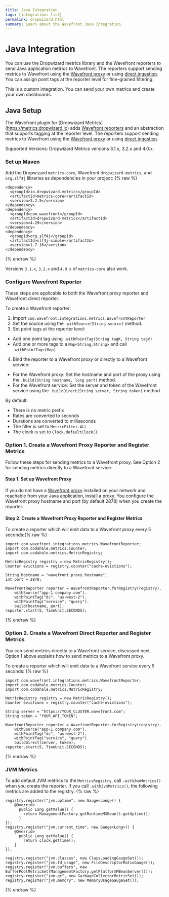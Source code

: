 ```yaml
---
title: Java Integration
tags: [integrations list]
permalink: dropwizard.html
summary: Learn about the Wavefront Java Integration.
---
```

# Java Integration

You can use the Dropwizard metrics library and the Wavefront reporters to send Java application metrics to Wavefront. The reporters support sending metrics to Wavefront using the [Wavefront proxy](https://docs.wavefront.com/proxies.html) or using [direct ingestion](https://docs.wavefront.com/direct_ingestion.html). You can assign point tags at the reporter level for fine-grained filtering.

This is a custom integration. You can send your own metrics and create your own dashboards.

## Java Setup

The Wavefront plugin for [Dropwizard Metrics] (https://metrics.dropwizard.io) adds [Wavefront reporters](https://github.com/wavefrontHQ/java/tree/master/dropwizard-metrics/dropwizard-metrics) and an abstraction that supports tagging at the reporter level. The reporters support sending metrics to Wavefront using the [Wavefront proxy](https://docs.wavefront.com/proxies.html) or using [direct ingestion](https://docs.wavefront.com/direct_ingestion.html).

Supported Versions: Dropwizard Metrics versions 3.1.x, 3.2.x and 4.0.x.



### Set up Maven

Add the Dropwizard `metrics-core`, Wavefront `dropwizard-metrics`, and `org.slf4j` libraries as dependencies in your project:
{% raw %}
```
<dependency>
  <groupId>io.dropwizard.metrics</groupId>
  <artifactId>metrics-core</artifactId>
  <version>3.2.5</version>
</dependency>
<dependency>
  <groupId>com.wavefront</groupId>
  <artifactId>dropwizard-metrics</artifactId>
  <version>4.29</version>
</dependency>
<dependency>
  <groupId>org.slf4j</groupId>
  <artifactId>slf4j-simple</artifactId>
  <version>1.7.16</version>
</dependency>       
```
{% endraw %}

Versions `3.1.x`, `3.2.x` and `4.0.x` of `metrics-core` also work.

### Configure Wavefront Reporter

These steps are applicable to both the Wavefront proxy reporter and Wavefront direct reporter.

To create a Wavefront reporter:

1. Import `com.wavefront.integrations.metrics.WavefrontReporter`
2. Set the source using the `.withSource(String source)` method.
3. Set point tags at the reporter level:
  - Add one point tag using `.withPointTag(String tagK, String tagV)`
  - Add one or more tags to a `Map<String,String>` and call `.withPointTags(Map)`
4. Bind the reporter to a Wavefront proxy or directly to a Wavefront service:
  - For the Wavefront proxy: Set the hostname and port of the proxy using the `.build(String hostname, long port)` method.  
  - For the Wavefront service: Set the server and token of the Wavefront service using the `.buildDirect(String server, String token)` method.


By default:

  - There is no metric prefix
  - Rates are converted to seconds
  - Durations are converted to milliseconds
  - The filter is set to `MetricFilter.ALL`
  - The clock is set to `Clock.defaultClock()`

### Option 1. Create a Wavefront Proxy Reporter and Register Metrics

Follow these steps for sending metrics to a Wavefront proxy. See Option 2 for sending metrics directly to a Wavefront service.

#### Step 1. Set up Wavefront Proxy

If you do not have a [Wavefront proxy](https://docs.wavefront.com/proxies.html) installed on your network and reachable from your Java application, install a proxy. You configure the Wavefront proxy hostname and port (by default 2878) when you create the reporter.

#### Step 2. Create a Wavefront Proxy Reporter and Register Metrics

To create a reporter which will emit data to a Wavefront proxy every 5 seconds:{% raw %}
```
import com.wavefront.integrations.metrics.WavefrontReporter;
import com.codahale.metrics.Counter;
import com.codahale.metrics.MetricRegistry;

MetricRegistry registry = new MetricRegistry();
Counter evictions = registry.counter("cache-evictions");

String hostname = "wavefront.proxy.hostname";
int port = 2878;

WavefrontReporter reporter = WavefrontReporter.forRegistry(registry).
    withSource("app-1.company.com").
    withPointTag("dc", "us-west-2").
    withPointTag("service", "query").
    build(hostname, port);
reporter.start(5, TimeUnit.SECONDS);
```
{% endraw %}

### Option 2. Create a Wavefront Direct Reporter and Register Metrics

You can send metrics directly to a Wavefront service, discussed next. Option 1 above explains how to send metrics to a Wavefront proxy.

To create a reporter which will emit data to a Wavefront service every 5 seconds:
{% raw %}
```
import com.wavefront.integrations.metrics.WavefrontReporter;
import com.codahale.metrics.Counter;
import com.codahale.metrics.MetricRegistry;

MetricRegistry registry = new MetricRegistry();
Counter evictions = registry.counter("cache-evictions");

String server = "https://YOUR_CLUSTER.wavefront.com";
String token = "YOUR_API_TOKEN";

WavefrontReporter reporter = WavefrontReporter.forRegistry(registry).
    withSource("app-1.company.com").
    withPointTag("dc", "us-west-2").
    withPointTag("service", "query").
    buildDirect(server, token);
reporter.start(5, TimeUnit.SECONDS);
```
{% endraw %}

### JVM Metrics

To add default JVM metrics to the `MetricsRegistry`, call `.withJvmMetrics()` when you create the reporter. If you call `.withJvmMetrics()`, the following metrics are added to the registry:
{% raw %}
```
registry.register("jvm.uptime", new Gauge<Long>() {
    @Override
      public Long getValue() {
        return ManagementFactory.getRuntimeMXBean().getUptime();
      }
});
registry.register("jvm.current_time", new Gauge<Long>() {
    @Override
      public Long getValue() {
        return clock.getTime();
    }
});

registry.register("jvm.classes", new ClassLoadingGaugeSet());
registry.register("jvm.fd_usage", new FileDescriptorRatioGauge());
registry.register("jvm.buffers", new BufferPoolMetricSet(ManagementFactory.getPlatformMBeanServer()));
registry.register("jvm.gc", new GarbageCollectorMetricSet());
registry.register("jvm.memory", new MemoryUsageGaugeSet());
```
{% endraw %}
